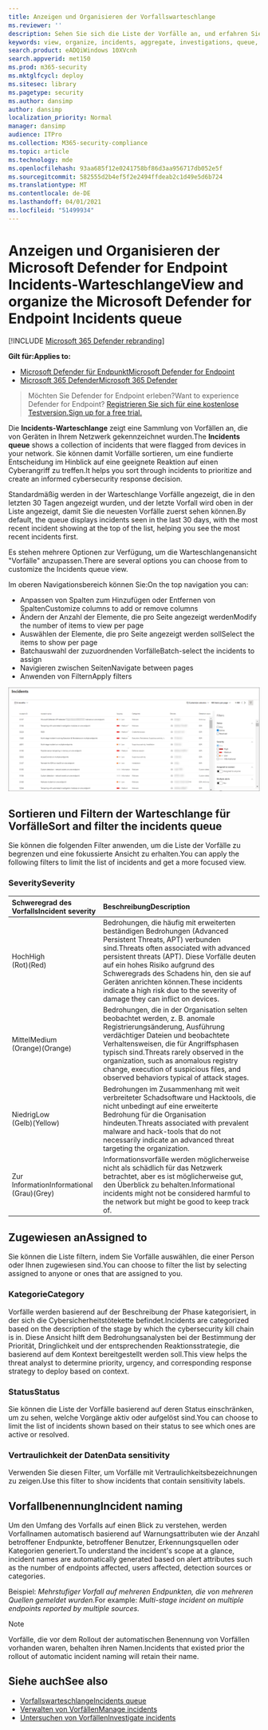 ```yaml
---
title: Anzeigen und Organisieren der Vorfallswarteschlange
ms.reviewer: ''
description: Sehen Sie sich die Liste der Vorfälle an, und erfahren Sie, wie Sie Filter anwenden, um die Liste zu beschränken und eine fokussierte Ansicht zu erhalten.
keywords: view, organize, incidents, aggregate, investigations, queue, ttp
search.product: eADQiWindows 10XVcnh
search.appverid: met150
ms.prod: m365-security
ms.mktglfcycl: deploy
ms.sitesec: library
ms.pagetype: security
ms.author: dansimp
author: dansimp
localization_priority: Normal
manager: dansimp
audience: ITPro
ms.collection: M365-security-compliance
ms.topic: article
ms.technology: mde
ms.openlocfilehash: 93aa685f12e0241758bf86d3aa956717db052e5f
ms.sourcegitcommit: 582555d2b4ef5f2e2494ffdeab2c1d49e5d6b724
ms.translationtype: MT
ms.contentlocale: de-DE
ms.lasthandoff: 04/01/2021
ms.locfileid: "51499934"
---
```

# <a name="view-and-organize-the-microsoft-defender-for-endpoint-incidents-queue"></a><span data-ttu-id="a1893-104">Anzeigen und Organisieren der Microsoft Defender for Endpoint Incidents-Warteschlange</span><span class="sxs-lookup"><span data-stu-id="a1893-104">View and organize the Microsoft Defender for Endpoint Incidents queue</span></span>

[!INCLUDE [Microsoft 365 Defender rebranding](../../includes/microsoft-defender.md)]

<span data-ttu-id="a1893-105">**Gilt für:**</span><span class="sxs-lookup"><span data-stu-id="a1893-105">**Applies to:**</span></span>
- [<span data-ttu-id="a1893-106">Microsoft Defender für Endpunkt</span><span class="sxs-lookup"><span data-stu-id="a1893-106">Microsoft Defender for Endpoint</span></span>](https://go.microsoft.com/fwlink/?linkid=2154037)
- [<span data-ttu-id="a1893-107">Microsoft 365 Defender</span><span class="sxs-lookup"><span data-stu-id="a1893-107">Microsoft 365 Defender</span></span>](https://go.microsoft.com/fwlink/?linkid=2118804)

> <span data-ttu-id="a1893-108">Möchten Sie Defender for Endpoint erleben?</span><span class="sxs-lookup"><span data-stu-id="a1893-108">Want to experience Defender for Endpoint?</span></span> [<span data-ttu-id="a1893-109">Registrieren Sie sich für eine kostenlose Testversion.</span><span class="sxs-lookup"><span data-stu-id="a1893-109">Sign up for a free trial.</span></span>](https://www.microsoft.com/microsoft-365/windows/microsoft-defender-atp?ocid=docs-wdatp-pullalerts-abovefoldlink) 

<span data-ttu-id="a1893-110">Die **Incidents-Warteschlange** zeigt eine Sammlung von Vorfällen an, die von Geräten in Ihrem Netzwerk gekennzeichnet wurden.</span><span class="sxs-lookup"><span data-stu-id="a1893-110">The **Incidents queue** shows a collection of incidents that were flagged from devices in your network.</span></span> <span data-ttu-id="a1893-111">Sie können damit Vorfälle sortieren, um eine fundierte Entscheidung im Hinblick auf eine geeignete Reaktion auf einen Cyberangriff zu treffen.</span><span class="sxs-lookup"><span data-stu-id="a1893-111">It helps you sort through incidents to prioritize and create an informed cybersecurity response decision.</span></span>

<span data-ttu-id="a1893-112">Standardmäßig werden in der Warteschlange Vorfälle angezeigt, die in den letzten 30 Tagen angezeigt wurden, und der letzte Vorfall wird oben in der Liste angezeigt, damit Sie die neuesten Vorfälle zuerst sehen können.</span><span class="sxs-lookup"><span data-stu-id="a1893-112">By default, the queue displays incidents seen in the last 30 days, with the most recent incident showing at the top of the list, helping you see the most recent incidents first.</span></span>

<span data-ttu-id="a1893-113">Es stehen mehrere Optionen zur Verfügung, um die Warteschlangenansicht "Vorfälle" anzupassen.</span><span class="sxs-lookup"><span data-stu-id="a1893-113">There are several options you can choose from to customize the Incidents queue view.</span></span> 

<span data-ttu-id="a1893-114">Im oberen Navigationsbereich können Sie:</span><span class="sxs-lookup"><span data-stu-id="a1893-114">On the top navigation you can:</span></span>
- <span data-ttu-id="a1893-115">Anpassen von Spalten zum Hinzufügen oder Entfernen von Spalten</span><span class="sxs-lookup"><span data-stu-id="a1893-115">Customize columns to add or remove columns</span></span> 
- <span data-ttu-id="a1893-116">Ändern der Anzahl der Elemente, die pro Seite angezeigt werden</span><span class="sxs-lookup"><span data-stu-id="a1893-116">Modify the number of items to view per page</span></span>
- <span data-ttu-id="a1893-117">Auswählen der Elemente, die pro Seite angezeigt werden soll</span><span class="sxs-lookup"><span data-stu-id="a1893-117">Select the items to show per page</span></span>
- <span data-ttu-id="a1893-118">Batchauswahl der zuzuordnenden Vorfälle</span><span class="sxs-lookup"><span data-stu-id="a1893-118">Batch-select the incidents to assign</span></span> 
- <span data-ttu-id="a1893-119">Navigieren zwischen Seiten</span><span class="sxs-lookup"><span data-stu-id="a1893-119">Navigate between pages</span></span>
- <span data-ttu-id="a1893-120">Anwenden von Filtern</span><span class="sxs-lookup"><span data-stu-id="a1893-120">Apply filters</span></span>

![Abbildung einer Vorfallswarteschlange](images/atp-incident-queue.png)

## <a name="sort-and-filter-the-incidents-queue"></a><span data-ttu-id="a1893-122">Sortieren und Filtern der Warteschlange für Vorfälle</span><span class="sxs-lookup"><span data-stu-id="a1893-122">Sort and filter the incidents queue</span></span>
<span data-ttu-id="a1893-123">Sie können die folgenden Filter anwenden, um die Liste der Vorfälle zu begrenzen und eine fokussierte Ansicht zu erhalten.</span><span class="sxs-lookup"><span data-stu-id="a1893-123">You can apply the following filters to limit the list of incidents and get a more focused view.</span></span>

### <a name="severity"></a><span data-ttu-id="a1893-124">Severity</span><span class="sxs-lookup"><span data-stu-id="a1893-124">Severity</span></span>

<span data-ttu-id="a1893-125">Schweregrad des Vorfalls</span><span class="sxs-lookup"><span data-stu-id="a1893-125">Incident severity</span></span> | <span data-ttu-id="a1893-126">Beschreibung</span><span class="sxs-lookup"><span data-stu-id="a1893-126">Description</span></span>
:---|:---
<span data-ttu-id="a1893-127">Hoch</span><span class="sxs-lookup"><span data-stu-id="a1893-127">High</span></span> </br><span data-ttu-id="a1893-128">(Rot)</span><span class="sxs-lookup"><span data-stu-id="a1893-128">(Red)</span></span> | <span data-ttu-id="a1893-129">Bedrohungen, die häufig mit erweiterten beständigen Bedrohungen (Advanced Persistent Threats, APT) verbunden sind.</span><span class="sxs-lookup"><span data-stu-id="a1893-129">Threats often associated with advanced persistent threats (APT).</span></span> <span data-ttu-id="a1893-130">Diese Vorfälle deuten auf ein hohes Risiko aufgrund des Schweregrads des Schadens hin, den sie auf Geräten anrichten können.</span><span class="sxs-lookup"><span data-stu-id="a1893-130">These incidents indicate a high risk due to the severity of damage they can inflict on devices.</span></span>
<span data-ttu-id="a1893-131">Mittel</span><span class="sxs-lookup"><span data-stu-id="a1893-131">Medium</span></span> </br><span data-ttu-id="a1893-132">(Orange)</span><span class="sxs-lookup"><span data-stu-id="a1893-132">(Orange)</span></span> | <span data-ttu-id="a1893-133">Bedrohungen, die in der Organisation selten beobachtet werden, z. B. anomale Registrierungsänderung, Ausführung verdächtiger Dateien und beobachtete Verhaltensweisen, die für Angriffsphasen typisch sind.</span><span class="sxs-lookup"><span data-stu-id="a1893-133">Threats rarely observed in the organization, such as anomalous registry change, execution of suspicious files, and observed behaviors typical of attack stages.</span></span>
<span data-ttu-id="a1893-134">Niedrig</span><span class="sxs-lookup"><span data-stu-id="a1893-134">Low</span></span> </br><span data-ttu-id="a1893-135">(Gelb)</span><span class="sxs-lookup"><span data-stu-id="a1893-135">(Yellow)</span></span> | <span data-ttu-id="a1893-136">Bedrohungen im Zusammenhang mit weit verbreiteter Schadsoftware und Hacktools, die nicht unbedingt auf eine erweiterte Bedrohung für die Organisation hindeuten.</span><span class="sxs-lookup"><span data-stu-id="a1893-136">Threats associated with prevalent malware and hack-tools that do not necessarily indicate an advanced threat targeting the organization.</span></span>
<span data-ttu-id="a1893-137">Zur Information</span><span class="sxs-lookup"><span data-stu-id="a1893-137">Informational</span></span> </br><span data-ttu-id="a1893-138">(Grau)</span><span class="sxs-lookup"><span data-stu-id="a1893-138">(Grey)</span></span> | <span data-ttu-id="a1893-139">Informationsvorfälle werden möglicherweise nicht als schädlich für das Netzwerk betrachtet, aber es ist möglicherweise gut, den Überblick zu behalten.</span><span class="sxs-lookup"><span data-stu-id="a1893-139">Informational incidents might not be considered harmful to the network but might be good to keep track of.</span></span>

## <a name="assigned-to"></a><span data-ttu-id="a1893-140">Zugewiesen an</span><span class="sxs-lookup"><span data-stu-id="a1893-140">Assigned to</span></span>
<span data-ttu-id="a1893-141">Sie können die Liste filtern, indem Sie Vorfälle auswählen, die einer Person oder Ihnen zugewiesen sind.</span><span class="sxs-lookup"><span data-stu-id="a1893-141">You can choose to filter the list by selecting assigned to anyone or ones that are assigned to you.</span></span>

### <a name="category"></a><span data-ttu-id="a1893-142">Kategorie</span><span class="sxs-lookup"><span data-stu-id="a1893-142">Category</span></span>
<span data-ttu-id="a1893-143">Vorfälle werden basierend auf der Beschreibung der Phase kategorisiert, in der sich die Cybersicherheitstötekette befindet.</span><span class="sxs-lookup"><span data-stu-id="a1893-143">Incidents are categorized based on the description of the stage by which the cybersecurity kill chain is in.</span></span> <span data-ttu-id="a1893-144">Diese Ansicht hilft dem Bedrohungsanalysten bei der Bestimmung der Priorität, Dringlichkeit und der entsprechenden Reaktionsstrategie, die basierend auf dem Kontext bereitgestellt werden soll.</span><span class="sxs-lookup"><span data-stu-id="a1893-144">This view helps the threat analyst to determine priority, urgency, and corresponding response strategy to deploy based on context.</span></span>

### <a name="status"></a><span data-ttu-id="a1893-145">Status</span><span class="sxs-lookup"><span data-stu-id="a1893-145">Status</span></span>
<span data-ttu-id="a1893-146">Sie können die Liste der Vorfälle basierend auf deren Status einschränken, um zu sehen, welche Vorgänge aktiv oder aufgelöst sind.</span><span class="sxs-lookup"><span data-stu-id="a1893-146">You can choose to limit the list of incidents shown based on their status to see which ones are active or resolved.</span></span>

### <a name="data-sensitivity"></a><span data-ttu-id="a1893-147">Vertraulichkeit der Daten</span><span class="sxs-lookup"><span data-stu-id="a1893-147">Data sensitivity</span></span>
<span data-ttu-id="a1893-148">Verwenden Sie diesen Filter, um Vorfälle mit Vertraulichkeitsbezeichnungen zu zeigen.</span><span class="sxs-lookup"><span data-stu-id="a1893-148">Use this filter to show incidents that contain sensitivity labels.</span></span>

## <a name="incident-naming"></a><span data-ttu-id="a1893-149">Vorfallbenennung</span><span class="sxs-lookup"><span data-stu-id="a1893-149">Incident naming</span></span>

<span data-ttu-id="a1893-150">Um den Umfang des Vorfalls auf einen Blick zu verstehen, werden Vorfallnamen automatisch basierend auf Warnungsattributen wie der Anzahl betroffener Endpunkte, betroffener Benutzer, Erkennungsquellen oder Kategorien generiert.</span><span class="sxs-lookup"><span data-stu-id="a1893-150">To understand the incident's scope at a glance, incident names are automatically generated based on alert attributes such as the number of endpoints affected, users affected, detection sources or categories.</span></span>

<span data-ttu-id="a1893-151">Beispiel: *Mehrstufiger Vorfall auf mehreren Endpunkten, die von mehreren Quellen gemeldet wurden.*</span><span class="sxs-lookup"><span data-stu-id="a1893-151">For example: *Multi-stage incident on multiple endpoints reported by multiple sources.*</span></span>

> [!NOTE]
> <span data-ttu-id="a1893-152">Vorfälle, die vor dem Rollout der automatischen Benennung von Vorfällen vorhanden waren, behalten ihren Namen.</span><span class="sxs-lookup"><span data-stu-id="a1893-152">Incidents that existed prior the rollout of automatic incident naming will retain their name.</span></span>


## <a name="see-also"></a><span data-ttu-id="a1893-153">Siehe auch</span><span class="sxs-lookup"><span data-stu-id="a1893-153">See also</span></span>
- [<span data-ttu-id="a1893-154">Vorfallswarteschlange</span><span class="sxs-lookup"><span data-stu-id="a1893-154">Incidents queue</span></span>](https://docs.microsoft.com/microsoft-365/security/defender-endpoint/view-incidents-queue)
- [<span data-ttu-id="a1893-155">Verwalten von Vorfällen</span><span class="sxs-lookup"><span data-stu-id="a1893-155">Manage incidents</span></span>](manage-incidents.md)
- [<span data-ttu-id="a1893-156">Untersuchen von Vorfällen</span><span class="sxs-lookup"><span data-stu-id="a1893-156">Investigate incidents</span></span>](investigate-incidents.md)

